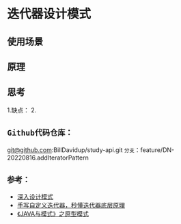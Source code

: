 # 迭代器设计模式

## 使用场景

## 原理


## 思考
1.缺点：
2.

## `Github代码仓库：`
git@github.com:BillDavidup/study-api.git
`分支`：feature/DN-20220816.addIteratorPattern
## `参考：`
- [深入设计模式](https://refactoringguru.cn/design-patterns/chain-of-responsibility)
- [手写自定义迭代器，秒懂迭代器底层原理](https://zhuanlan.zhihu.com/p/433437149)
- [《JAVA与模式》之原型模式 ](https://www.cnblogs.com/java-my-life/archive/2012/04/11/2439387.html)